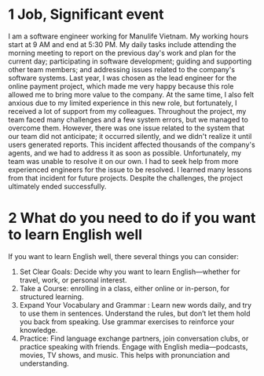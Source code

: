 # 1 Job, Significant event
I am a software engineer working for Manulife Vietnam. My working hours start at 9 AM and end at 5:30 PM. My daily tasks include attending the morning meeting to report on the previous day's work and plan for the current day; participating in software development; guiding and supporting other team members; and addressing issues related to the company's software systems. Last year, I was chosen as the lead engineer for the online payment project, which made me very happy because this role allowed me to bring more value to the company. At the same time, I also felt anxious due to my limited experience in this new role, but fortunately, I received a lot of support from my colleagues. Throughout the project, my team faced many challenges and a few system errors, but we managed to overcome them. However, there was one issue related to the system that our team did not anticipate; it occurred silently, and we didn't realize it until users generated reports. This incident affected thousands of the company's agents, and we had to address it as soon as possible. Unfortunately, my team was unable to resolve it on our own. I had to seek help from more experienced engineers for the issue to be resolved. I learned many lessons from that incident for future projects. Despite the challenges, the project ultimately ended successfully.
# 2 What do you need to do if you want to learn English well
If you want to learn English well, there several things you can consider:

1. Set Clear Goals: Decide why you want to learn English—whether for travel, work, or personal interest.
2. Take a Course: enrolling in a class, either online or in-person, for structured learning.
3. Expand Your Vocabulary and Grammar : Learn new words daily, and try to use them in sentences. Understand the rules, but don’t let them hold you back from speaking. Use grammar exercises to reinforce your knowledge.
4. Practice: Find language exchange partners, join conversation clubs, or practice speaking with friends. Engage with English media—podcasts, movies, TV shows, and music. This helps with pronunciation and understanding.

